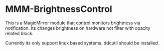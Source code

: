 # MMM-BrightnessControl
This is a MagicMirror module that control monitors brightness via notification. 
Its changes brightness on hardware not filter with opacity related block.

Currently its only support linux based systems.
ddcutil should be installed.